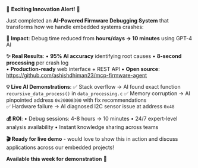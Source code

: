 🚀 **Exciting Innovation Alert!** 🚀

Just completed an **AI-Powered Firmware Debugging System** that transforms how we handle embedded systems crashes:

**🎯 Impact**: Debug time reduced from **hours/days → 10 minutes** using GPT-4 AI

**✨ Real Results**:
• **95% AI accuracy** identifying root causes
• **8-second processing** per crash log  
• **Production-ready** web interface + REST API
• **Open source**: https://github.com/ashishdhiman23/mcp-firmware-agent

**💡 Live AI Demonstrations**:
✅ Stack overflow → AI found exact function `recursive_data_process()` in `data_processing.c`
✅ Memory corruption → AI pinpointed address `0x20008300` with fix recommendations  
✅ Hardware failure → AI diagnosed I2C sensor issue at address `0x48`

**💰 ROI**: 
• Debug sessions: 4-8 hours → 10 minutes
• 24/7 expert-level analysis availability
• Instant knowledge sharing across teams

**🎬 Ready for live demo** - would love to show this in action and discuss applications across our embedded projects!

**Available this week for demonstration** 📅 